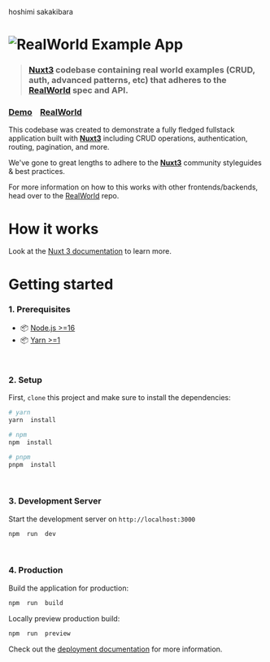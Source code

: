 hoshimi sakakibara
# ![RealWorld Example App](logo.png)



>  ### [Nuxt3](https://nuxt.com/) codebase containing real world examples (CRUD, auth, advanced patterns, etc) that adheres to the [RealWorld](https://github.com/gothinkster/realworld) spec and API.




### [Demo](https://nuxt-realworld.netlify.app/)&nbsp;&nbsp;&nbsp;&nbsp;[RealWorld](https://github.com/gothinkster/realworld)




This codebase was created to demonstrate a fully fledged fullstack application built with **[Nuxt3](https://nuxt.com/)** including CRUD operations, authentication, routing, pagination, and more.



We've gone to great lengths to adhere to the **[Nuxt3](https://nuxt.com/)** community styleguides & best practices.



For more information on how to this works with other frontends/backends, head over to the [RealWorld](https://github.com/gothinkster/realworld) repo.




# How it works
Look at the [Nuxt 3 documentation](https://nuxt.com/docs/getting-started/introduction) to learn more.



# Getting started

### 1. Prerequisites
-  📦 [Node.js >=16](https://nodejs.org/)
-  📦 [Yarn >=1](https://yarnpkg.com/)

<br />

### 2. Setup
First, `clone` this project and make sure to install the dependencies:

```bash
# yarn
yarn  install

# npm
npm  install

# pnpm
pnpm  install
```

<br />

### 3. Development Server

Start the development server on `http://localhost:3000`


```bash
npm  run  dev
```

<br />

### 4. Production

Build the application for production:

 ```bash
npm  run  build
```

Locally preview production build:

```bash
npm  run  preview
```


Check out the [deployment documentation](https://nuxt.com/docs/getting-started/deployment) for more information.
